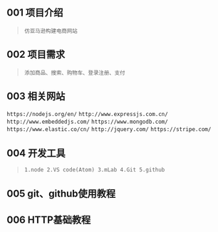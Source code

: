 ## 001 项目介绍
>`仿亚马逊构建电商网站`
## 002 项目需求
>`添加商品、搜索、购物车、登录注册、支付`
## 003 相关网站
`https://nodejs.org/en/`
`http://www.expressjs.com.cn/`
`http://www.embeddedjs.com/`
`https://www.mongodb.com/`
`https://www.elastic.co/cn/`
`http://jquery.com/`
`https://stripe.com/`
## 004 开发工具
>`1.node 2.VS code(Atom) 3.mLab 4.Git 5.github`
## 005 git、github使用教程
## 006 HTTP基础教程